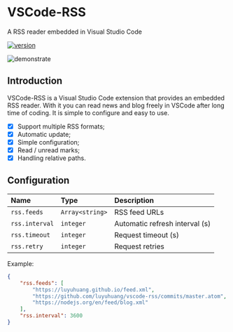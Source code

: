 # VSCode-RSS

A RSS reader embedded in Visual Studio Code

[![version](https://vsmarketplacebadge.apphb.com/version/luyuhuang.rss.svg)](https://marketplace.visualstudio.com/items?itemName=luyuhuang.rss)

![demonstrate](https://raw.githubusercontent.com/luyuhuang/vscode-rss/master/demonstrate.gif)

## Introduction

VSCode-RSS is a Visual Studio Code extension that provides an embedded RSS reader. With it you can read news and blog freely in VSCode after long time of coding. It is simple to configure and easy to use.

- [x] Support multiple RSS formats;
- [x] Automatic update;
- [x] Simple configuration;
- [x] Read / unread marks;
- [x] Handling relative paths.

## Configuration

| Name | Type | Description |
|:-----|:-----|:------------|
| `rss.feeds` | `Array<string>` | RSS feed URLs |
| `rss.interval` | `integer` | Automatic refresh interval (s) |
| `rss.timeout` | `integer` | Request timeout (s) |
| `rss.retry` | `integer` | Request retries |

Example:

```json
{
    "rss.feeds": [
        "https://luyuhuang.github.io/feed.xml",
        "https://github.com/luyuhuang/vscode-rss/commits/master.atom",
        "https://nodejs.org/en/feed/blog.xml"
    ],
    "rss.interval": 3600
}
```
